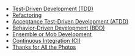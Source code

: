<!--bl
(filemeta
    (title "A List of Available Documents"))
/bl-->

* [Test-Driven Development (TDD)](xp_tdd.md)
* [Refactoring](xp_refactoring.md)
* [Acceptance Test-Driven Development (ATDD)](xp_atdd.md)
* [Behavior-Driven Development (BDD)](xp_bdd.md)
* [Ensemble or Mob Development](xp_mob.md)
* [Continuous Integration (CI)](xp_ci.md)
* [Thanks for All the Photos](Images.md)